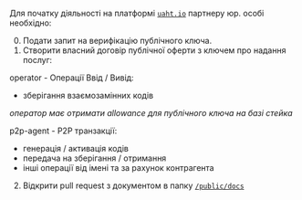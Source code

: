 Для початку діяльності на платформі [`uaht.io`](https://uaht.io/) партнеру юр. особі необхідно:

0. Подати запит на верифікацію публічного ключа.
1. Створити власний договір публічної оферти з ключем про надання послуг:

operator - Операції Ввід / Вивід:
 - зберігання взаємозамінних кодів

*оператор має отримати allowance для публічного ключа на базі стейка*

p2p-agent - P2P транзакції:
  - генерація / активація кодів
  - передача на зберігання / отримання
  - інші операції від імені та за рахунок контрагента
 
2. Відкрити pull request з документом в папку [`/public/docs`](https://github.com/starscrowding/UAHT/tree/dev/public/docs)
